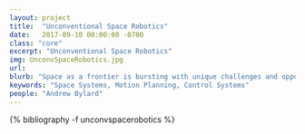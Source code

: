 ```yaml
---
layout: project
title:  "Unconventional Space Robotics"
date:   2017-09-10 00:00:00 -0700
class: "core"
excerpt: "Unconventional Space Robotics"
img: UnconvSpaceRobotics.jpg
url: 
blurb: "Space as a frontier is bursting with unique challenges and opportunities, for mankind and especially for roboticists. Novel technologies are required to engage the harsh realities of space and further space science, exploration, and development. Among other projects, the lab focuses on: (1) small assistive free-flying robots, such as the Astrobee robots soon to be operational on the International Space Station, (2) space robot manipulator systems, for on-orbit tasks such as satellite servicing and debris removal, (3) hopping rovers (e.g. Hedgehog) for efficient mobility on small Solar System bodies with extremely low gravity, such as asteroids and comets, (4) gecko-inspired adhesive grippers, a novel space-qualified technology for grasping surfaces, enabling robust capture and manipulation even of large, tumbling objects, (5) multi-agent, modular robots for collaborative, multi-modal mobility (e.g., flying, swimming, rolling) on bodies such as Titan having an atmosphere."
keywords: "Space Systems, Motion Planning, Control Systems"
people: "Andrew Bylard"
---
```


<div class="project_bib">
{% bibliography -f unconvspacerobotics %}
</div>
